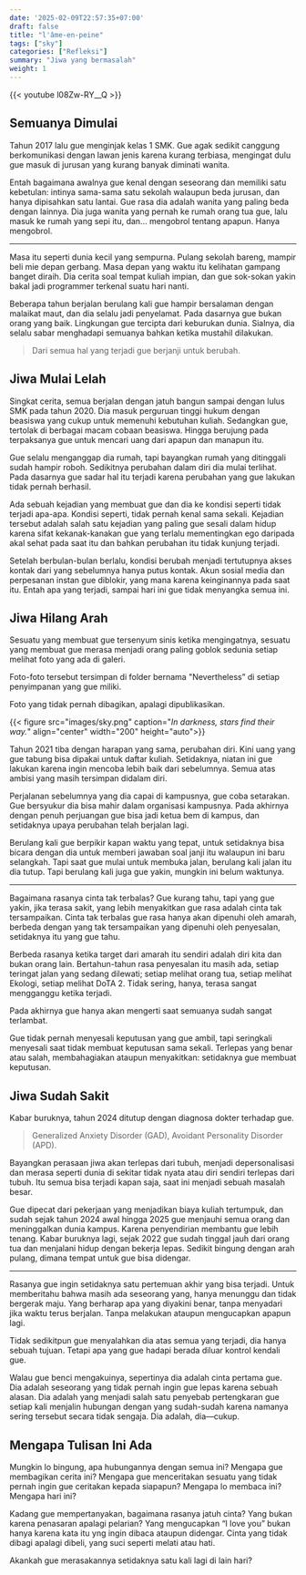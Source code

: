 ```yaml
---
date: '2025-02-09T22:57:35+07:00'
draft: false
title: "l'âme-en-peine"
tags: ["sky"]
categories: ["Refleksi"]
summary: "Jiwa yang bermasalah"
weight: 1
---
```

{{< youtube l08Zw-RY__Q >}}
## Semuanya Dimulai
Tahun 2017 lalu gue menginjak kelas 1 SMK. Gue agak sedikit canggung berkomunikasi dengan lawan jenis karena kurang terbiasa, mengingat dulu gue masuk di jurusan yang kurang banyak diminati wanita. 

Entah bagaimana awalnya gue kenal dengan seseorang dan memiliki satu kebetulan: intinya sama-sama satu sekolah walaupun beda jurusan, dan hanya dipisahkan satu lantai. Gue rasa dia adalah wanita yang paling beda dengan lainnya. Dia juga wanita yang pernah ke rumah orang tua gue, lalu masuk ke rumah yang sepi itu, dan... mengobrol tentang apapun. Hanya mengobrol.

---
Masa itu seperti dunia kecil yang sempurna. Pulang sekolah bareng, mampir beli mie depan gerbang. Masa depan yang waktu itu kelihatan gampang banget diraih. Dia cerita soal tempat kuliah impian, dan gue sok-sokan yakin bakal jadi programmer terkenal suatu hari nanti. 

Beberapa tahun berjalan berulang kali gue hampir bersalaman dengan malaikat maut, dan dia selalu jadi penyelamat. Pada dasarnya gue bukan orang yang baik. Lingkungan gue tercipta dari keburukan dunia. Sialnya, dia selalu sabar menghadapi semuanya bahkan ketika mustahil dilakukan. 

>Dari semua hal yang terjadi gue berjanji untuk berubah.

## Jiwa Mulai Lelah
Singkat cerita, semua berjalan dengan jatuh bangun sampai dengan lulus SMK pada tahun 2020. Dia masuk perguruan tinggi hukum dengan beasiswa yang cukup untuk memenuhi kebutuhan kuliah. Sedangkan gue, tertolak di berbagai macam cobaan beasiswa. Hingga berujung pada terpaksanya gue untuk mencari uang dari apapun dan manapun itu. 

Gue selalu menganggap dia rumah, tapi bayangkan rumah yang ditinggali sudah hampir roboh. Sedikitnya perubahan dalam diri dia mulai terlihat. Pada dasarnya gue sadar hal itu terjadi karena perubahan yang gue lakukan tidak pernah berhasil. 

Ada sebuah kejadian yang membuat gue dan dia ke kondisi seperti tidak terjadi apa-apa. Kondisi seperti, tidak pernah kenal sama sekali. Kejadian tersebut adalah salah satu kejadian yang paling gue sesali dalam hidup karena sifat kekanak-kanakan gue yang terlalu mementingkan ego daripada akal sehat pada saat itu dan bahkan perubahan itu tidak kunjung terjadi.  

Setelah berbulan-bulan berlalu, kondisi berubah menjadi tertutupnya akses kontak dari yang sebelumnya hanya putus kontak. Akun sosial media dan perpesanan instan gue diblokir, yang mana karena keinginannya pada saat itu. Entah apa yang terjadi, sampai hari ini gue tidak menyangka semua ini.

## Jiwa Hilang Arah
Sesuatu yang membuat gue tersenyum sinis ketika mengingatnya, sesuatu yang membuat gue merasa menjadi orang paling goblok sedunia setiap melihat foto yang ada di galeri.

Foto-foto tersebut tersimpan di folder bernama "Nevertheless” di setiap penyimpanan yang gue miliki.

Foto yang tidak pernah dibagikan, apalagi dipublikasikan.

{{< figure src="images/sky.png" caption="_In darkness, stars find their way._" align="center" width="200" height="auto">}}

 
Tahun 2021 tiba dengan harapan yang sama, perubahan diri. Kini uang yang gue tabung bisa dipakai untuk daftar kuliah. Setidaknya, niatan ini gue lakukan karena ingin mencoba lebih baik dari sebelumnya. Semua atas ambisi yang masih tersimpan didalam diri.

Perjalanan sebelumnya yang dia capai di kampusnya, gue coba setarakan. Gue bersyukur dia bisa mahir dalam organisasi kampusnya. Pada akhirnya dengan penuh perjuangan gue bisa jadi ketua bem di kampus, dan setidaknya upaya perubahan telah berjalan lagi.

Berulang kali gue berpikir kapan waktu yang tepat, untuk setidaknya bisa bicara dengan dia untuk memberi jawaban soal janji itu walaupun ini baru selangkah. Tapi saat gue mulai untuk membuka jalan, berulang kali jalan itu dia tutup. Tapi berulang kali juga gue yakin, mungkin ini belum waktunya.

---
Bagaimana rasanya cinta tak terbalas? Gue kurang tahu, tapi yang gue yakin, jika terasa sakit, yang lebih menyakitkan gue rasa adalah cinta tak tersampaikan. Cinta tak terbalas gue rasa hanya akan dipenuhi oleh amarah, berbeda dengan yang tak tersampaikan yang dipenuhi oleh penyesalan, setidaknya itu yang gue tahu.

Berbeda rasanya ketika target dari amarah itu sendiri adalah diri kita dan bukan orang lain. Bertahun-tahun rasa penyesalan itu masih ada, setiap teringat jalan yang sedang dilewati; setiap melihat orang tua, setiap melihat Ekologi, setiap melihat DoTA 2. Tidak sering, hanya, terasa sangat mengganggu ketika terjadi.

Pada akhirnya gue hanya akan mengerti saat semuanya sudah sangat terlambat.

Gue tidak pernah menyesali keputusan yang gue ambil, tapi seringkali menyesali saat tidak membuat keputusan sama sekali. Terlepas yang benar atau salah, membahagiakan ataupun menyakitkan: setidaknya gue membuat keputusan.

## Jiwa Sudah Sakit
Kabar buruknya, tahun 2024 ditutup dengan diagnosa dokter terhadap gue.

>Generalized Anxiety Disorder (GAD), Avoidant Personality Disorder (APD).

Bayangkan perasaan jiwa akan terlepas dari tubuh, menjadi depersonalisasi dan merasa seperti dunia di sekitar tidak nyata atau diri sendiri terlepas dari tubuh. Itu semua bisa terjadi kapan saja, saat ini menjadi sebuah masalah besar. 

Gue dipecat dari pekerjaan yang menjadikan biaya kuliah tertumpuk, dan sudah sejak tahun 2024 awal hingga 2025 gue menjauhi semua orang dan meninggalkan dunia kampus. Karena penyendirian membantu gue lebih tenang. Kabar buruknya lagi, sejak 2022 gue sudah tinggal jauh dari orang tua dan menjalani hidup dengan bekerja lepas. Sedikit bingung dengan arah pulang, dimana tempat untuk gue bisa didengar.

---
Rasanya gue ingin setidaknya satu pertemuan akhir yang bisa terjadi. Untuk memberitahu bahwa masih ada seseorang yang, hanya menunggu dan tidak bergerak maju. Yang berharap apa yang diyakini benar, tanpa menyadari jika waktu terus berjalan. Tanpa melakukan ataupun mengucapkan apapun lagi.

Tidak sedikitpun gue menyalahkan dia atas semua yang terjadi, dia hanya sebuah tujuan. Tetapi apa yang gue hadapi berada diluar kontrol kendali gue. 

Walau gue benci mengakuinya, sepertinya dia adalah cinta pertama gue. Dia adalah seseorang yang tidak pernah ingin gue lepas karena sebuah alasan. Dia adalah yang menjadi salah satu penyebab pertengkaran gue setiap kali menjalin hubungan dengan yang sudah-sudah karena namanya sering tersebut secara tidak sengaja. Dia adalah, dia—cukup.

## Mengapa Tulisan Ini Ada
Mungkin lo bingung, apa hubungannya dengan semua ini? Mengapa gue membagikan cerita ini? Mengapa gue menceritakan sesuatu yang tidak pernah ingin gue ceritakan kepada siapapun? Mengapa lo membaca ini? Mengapa hari ini?

Kadang gue mempertanyakan, bagaimana rasanya jatuh cinta? Yang bukan karena penasaran apalagi pelarian? Yang mengucapkan “I love you” bukan hanya karena kata itu yng ingin dibaca ataupun didengar. Cinta yang tidak dibagi apalagi dibeli, yang suci seperti melati atau hati.

Akankah gue merasakannya setidaknya satu kali lagi di lain hari?
